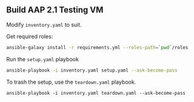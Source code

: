 ## Build AAP 2.1 Testing VM

Modify `inventory.yaml` to suit.

Get required roles:

```bash
ansible-galaxy install -r requirements.yml --roles-path=`pwd`/roles
```

Run the `setup.yaml` playbook

```bash
ansible-playbook -i inventory.yaml setup.yaml --ask-become-pass
```

To trash the setup, use the `teardown.yaml` playbook.

```
ansible-playbook -i inventory.yaml teardown.yaml --ask-become-pass
```
